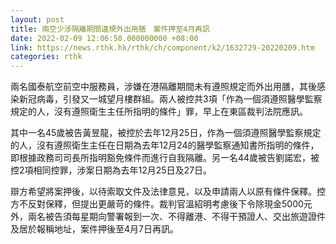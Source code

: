 ```yaml
---
layout: post
title: 兩空少涉隔離期間違規外出用膳　案件押至4月再訊
date: 2022-02-09 12:06:50.000000000 +08:00
link: https://news.rthk.hk/rthk/ch/component/k2/1632729-20220209.htm
categories: rthk
---
```


兩名國泰航空前空中服務員，涉嫌在港隔離期間未有遵照規定而外出用膳，其後感染新冠病毒，引發又一城望月樓群組。兩人被控共3項「作為一個須遵照醫學監察規定的人，沒有遵照衛生主任所指明的條件」罪，早上在東區裁判法院應訊。

其中一名45歲被告黃昱龍，被控於去年12月25日，作為一個須遵照醫學監察規定的人，沒有遵照衛生主任在日期為去年12月24的醫學監察通知書所指明的條件，即根據政務司司長所指明豁免條件而進行自我隔離。另一名44歲被告劉諾宏，被控2項相同控罪，涉案日期為去年12月25日及27日。

辯方希望將案押後，以待索取文件及法律意見，以及申請兩人以原有條件保釋。控方不反對保釋，但提出更嚴苛的條件。裁判官溫紹明考慮後下令除現金5000元外，兩名被告須每星期向警署報到一次、不得離港、不得干預證人、交出旅遊證件及居於報稱地址，案件押後至4月7日再訊。
